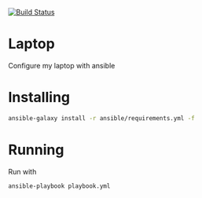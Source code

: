 [![Build Status](https://travis-ci.org/thomaslorentsen/ansible-laptop.svg?branch=master)](https://travis-ci.org/thomaslorentsen/ansible-laptop)

# Laptop
Configure my laptop with ansible

# Installing
```bash
ansible-galaxy install -r ansible/requirements.yml -f
```

# Running

Run with
```bash
ansible-playbook playbook.yml 
```
